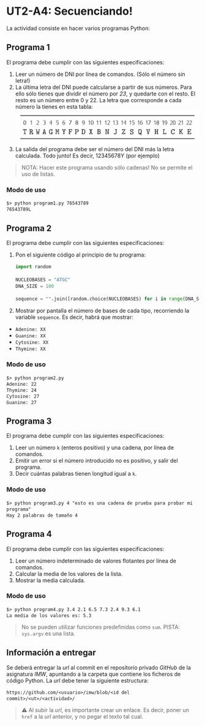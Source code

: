 # UT2-A4: Secuenciando!

La actividad consiste en hacer varios programas Python:

## Programa 1

El programa debe cumplir con las siguientes especificaciones:

1. Leer un número de DNI por línea de comandos. (Sólo el número sin letra!)
2. La última letra del DNI puede calcularse a partir de sus números. Para ello sólo tienes que dividir el número por *23*, y quedarte con el resto. El resto es un número entre 0 y 22. La letra que corresponde a cada número la tienes en esta tabla:
![](img/DNI_letters.png)
3. La salida del programa debe ser el número del DNI más la letra calculada. Todo junto! Es decir, 12345678Y (por ejemplo)

> NOTA: Hacer este programa usando sólo cadenas! No se permite el uso de listas.

### Modo de uso

```console
$> python program1.py 76543789
76543789L
```

## Programa 2

El programa debe cumplir con las siguientes especificaciones:

1. Pon el siguiente código al principio de tu programa:
    ```python
    import random

    NUCLEOBASES = "ATGC"
    DNA_SIZE = 100

    sequence = "".join([random.choice(NUCLEOBASES) for i in range(DNA_SIZE)])
    ```

2. Mostrar por pantalla el número de bases de cada tipo, recorriendo la variable `sequence`. Es decir, habrá que mostrar:

- `Adenine: XX`
- `Guanine: XX`
- `Cytosine: XX`
- `Thymine: XX`

### Modo de uso

```console
$> python program2.py
Adenine: 22
Thymine: 24
Cytosine: 27
Guanine: 27
```

## Programa 3

El programa debe cumplir con las siguientes especificaciones:

1. Leer un número `k` (enteros positivo) y una cadena, por línea de comandos.
2. Emitir un error si el número introducido no es positivo, y salir del programa.
3. Decir cuántas palabras tienen longitud igual a `k`.

### Modo de uso

```console
$> python program3.py 4 "esto es una cadena de prueba para probar mi programa"
Hay 2 palabras de tamaño 4
```

## Programa 4

El programa debe cumplir con las siguientes especificaciones:

1. Leer un número indeterminado de valores flotantes por línea de comandos.
2. Calcular la media de los valores de la lista.
3. Mostrar la media calculada.

### Modo de uso

```console
$> python program4.py 3.4 2.1 6.5 7.3 2.4 9.3 6.1
La media de los valores es: 5.3
```

> No se pueden utilizar funciones predefinidas como `sum`.
> PISTA: `sys.argv` es una lista.

## Información a entregar

Se deberá entregar la *url* al commit en el repositorio privado *GitHub* de la asignatura *IMW*, apuntando a la carpeta que contiene los ficheros de código Python. La *url* debe tener la siguiente estructura:

```
https://github.com/<usuario>/imw/blob/<id del commit>/<ut>/<actividad>/
```

> ⚠️ Al subir la *url*, es importante crear un enlace. Es decir, poner un `href` a la *url* anterior, y no pegar el texto tal cual.
